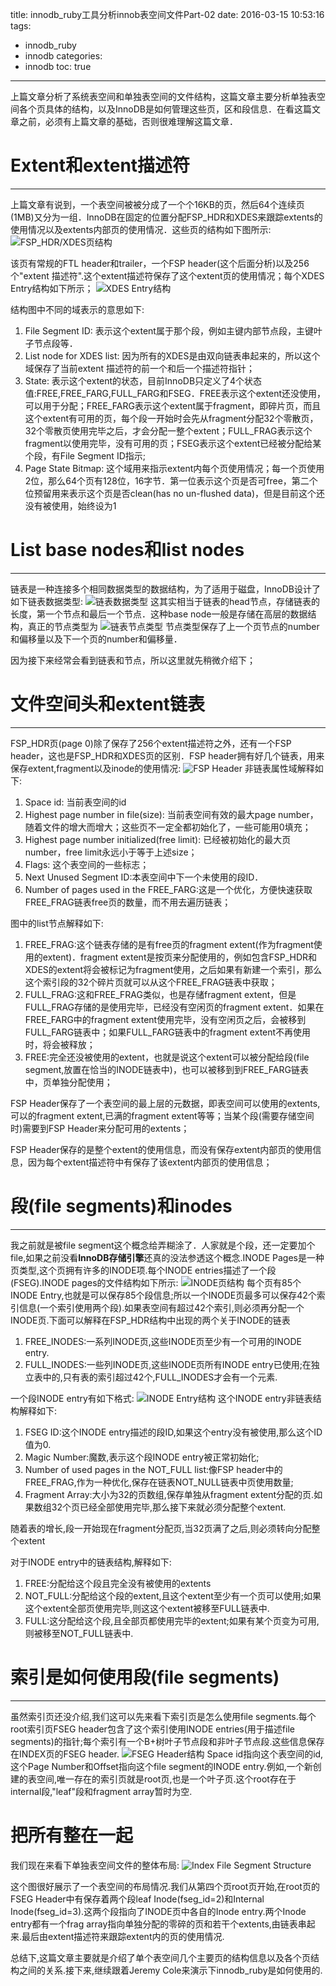 title: innodb_ruby工具分析innob表空间文件Part-02
date: 2016-03-15 10:53:16
tags:
- innodb_ruby
- innodb
categories:
- innodb
toc: true

---

上篇文章分析了系统表空间和单独表空间的文件结构，这篇文章主要分析单独表空间各个页具体的结构，以及InnoDB是如何管理这些页，区和段信息．在看这篇文章之前，必须有上篇文章的基础，否则很难理解这篇文章．

# Extent和extent描述符

----

上篇文章有说到，一个表空间被被分成了一个个16KB的页，然后64个连续页(1MB)又分为一组．InnoDB在固定的位置分配FSP_HDR和XDES来跟踪extents的使用情况以及extents内部页的使用情况．这些页的结构如下图所示:
![FSP_HDR/XDES页结构](http://7xjnip.com1.z0.glb.clouddn.com/ldw-FSP_HDR%20Page%20Overview.png "")

该页有常规的FTL header和trailer，一个FSP header(这个后面分析)以及256个"extent 描述符".这个extent描述符保存了这个extent页的使用情况；每个XDES Entry结构如下所示；
![XDES Entry结构](http://7xjnip.com1.z0.glb.clouddn.com/ldw-XDES%20Entry.png "")

结构图中不同的域表示的意思如下:
1. File Segment ID: 表示这个extent属于那个段，例如主键内部节点段，主键叶子节点段等．
2. List node for XDES list: 因为所有的XDES是由双向链表串起来的，所以这个域保存了当前extent 描述符的前一个和后一个描述符指针；
3. State: 表示这个extent的状态，目前InnoDB只定义了4个状态值:FREE,FREE_FARG,FULL_FARG和FSEG．FREE表示这个extent还没使用，可以用于分配；FREE_FARG表示这个extent属于fragment，即碎片页，而且这个extent有可用的页，每个段一开始时会先从fragment分配32个零散页，32个零散页使用完毕之后，才会分配一整个extent；FULL_FRAG表示这个fragment以使用完毕，没有可用的页；FSEG表示这个extent已经被分配给某个段，有File Segment ID指示;
4. Page State Bitmap: 这个域用来指示extent内每个页使用情况；每一个页使用2位，那么64个页有128位，16字节．第一位表示这个页是否可free，第二个位预留用来表示这个页是否clean(has no un-flushed data)，但是目前这个还没有被使用，始终设为1

# List base nodes和list nodes

----

链表是一种连接多个相同数据类型的数据结构，为了适用于磁盘，InnoDB设计了如下链表数据类型:
![链表数据类型](http://7xjnip.com1.z0.glb.clouddn.com/ldw-List%20Base%20Nodes.png "")
这其实相当于链表的head节点，存储链表的长度，第一个节点和最后一个节点．这种base node一般是存储在高层的数据结构，真正的节点类型为
![链表节点类型](http://7xjnip.com1.z0.glb.clouddn.com/ldw-List%20Nodes.png "")
节点类型保存了上一个页节点的number和偏移量以及下一个页的number和偏移量．

因为接下来经常会看到链表和节点，所以这里就先稍微介绍下；

# 文件空间头和extent链表

----

FSP\_HDR页(page 0)除了保存了256个extent描述符之外，还有一个FSP header，这也是FSP_HDR和XDES页的区别．FSP header拥有好几个链表，用来保存extent,fragment以及inode的使用情况:
![FSP Header](http://7xjnip.com1.z0.glb.clouddn.com/ldw-FSP%20Header.png "")
非链表属性域解释如下:
1. Space id: 当前表空间的id
2. Highest page number in file(size): 当前表空间有效的最大page number，随着文件的增大而增大；这些页不一定全都初始化了，一些可能用0填充；
3. Highest page number initialized(free limit): 已经被初始化的最大页number，free limit永远小于等于上述size；
4. Flags: 这个表空间的一些标志；
5. Next Unused Segment ID:本表空间中下一个未使用的段ID．
5. Number of pages used in the FREE_FARG:这是一个优化，方便快速获取FREE_FRAG链表free页的数量，而不用去遍历链表；

图中的list节点解释如下:
1. FREE\_FRAG:这个链表存储的是有free页的fragment extent(作为fragment使用的extent)．fragment extent是按页来分配使用的，例如包含FSP\_HDR和XDES的extent将会被标记为fragment使用，之后如果有新建一个索引，那么这个索引段的32个碎片页就可以从这个FREE_FRAG链表中获取；
2. FULL_FRAG:这和FREE\_FRAG类似，也是存储fragment extent，但是FULL\_FRAG存储的是使用完毕，已经没有空闲页的fragment extent．如果在FREE\_FARG中的fragment extent使用完毕，没有空闲页之后，会被移到FULL\_FARG链表中；如果FULL\_FARG链表中的fragment extent不再使用时，将会被释放；
3. FREE:完全还没被使用的extent，也就是说这个extent可以被分配给段(file segment,放置在恰当的INODE链表中)，也可以被移到到FREE_FARG链表中，页单独分配使用；

FSP Header保存了一个表空间的最上层的元数据，即表空间可以使用的extents,可以的fragment extent,已满的fragment extent等等；当某个段(需要存储空间时)需要到FSP Header来分配可用的extents；

FSP Header保存的是整个extent的使用信息，而没有保存extent内部页的使用信息，因为每个extent描述符中有保存了该extent内部页的使用信息；

# 段(file segments)和inodes

----

我之前就是被file segment这个概念给弄糊涂了．人家就是个段，还一定要加个file,如果之前没看**InnoDB存储引擎**还真的没法参透这个概念.INODE Pages是一种页类型,这个页拥有许多的INODE项.每个INODE entries描述了一个段(FSEG).INODE pages的文件结构如下所示:
![INODE页结构](http://7xjnip.com1.z0.glb.clouddn.com/ldw-INODE%20Page%20Overview.png "")
每个页有85个INODE Entry,也就是可以保存85个段信息;所以一个INODE页最多可以保存42个索引信息(一个索引使用两个段).如果表空间有超过42个索引,则必须再分配一个INODE页.下面可以解释在FSP_HDR结构中出现的两个关于INODE的链表
1. FREE_INODES:一系列INODE页,这些INODE页至少有一个可用的INODE entry.
2. FULL\_INODES:一些列INODE页,这些INODE页所有INODE entry已使用;在独立表中的,只有表的索引超过42个,FULL_INODES才会有一个元素.

一个段INODE entry有如下格式:
![INODE Entry结构](http://7xjnip.com1.z0.glb.clouddn.com/ldw-INODE%20Entry.png "")
这个INODE entry非链表结构解释如下:
1. FSEG ID:这个INODE entry描述的段ID,如果这个entry没有被使用,那么这个ID值为0.
2. Magic Number:魔数,表示这个段INODE entry被正常初始化;
3. Number of used pages in the NOT\_FULL list:像FSP header中的FREE\_FRAG,作为一种优化,保存在链表NOT_NULL链表中页使用数量;
4. Fragment Array:大小为32的页数组,保存单独从fragment extent分配的页.如果数组32个页已经全部使用完毕,那么接下来就必须分配整个extent.

随着表的增长,段一开始现在fragment分配页,当32页满了之后,则必须转向分配整个extent

对于INODE entry中的链表结构,解释如下:

1. FREE:分配给这个段且完全没有被使用的extents
2. NOT\_FULL:分配给这个段的extent,且这个extent至少有一个页可以使用;如果这个extent全部页使用完毕,则这这个extent被移至FULL链表中.
3. FULL:这分配给这个段,且全部页都使用完毕的extent;如果有某个页变为可用,则被移至NOT_FULL链表中.

# 索引是如何使用段(file segments)

-----

虽然索引页还没介绍,我们这可以先来看下索引页是怎么使用file segments.每个root索引页FSEG header包含了这个索引使用INODE entries(用于描述file segments)的指针;每个索引有一个B+树叶子节点段和非叶子节点段.这些信息保存在INDEX页的FSEG header.
![FSEG Header结构](http://7xjnip.com1.z0.glb.clouddn.com/ldw-FSEG%20Header.png "")
Space id指向这个表空间的id,这个Page Number和Offset指向这个file segment的INODE entry.例如,一个新创建的表空间,唯一存在的索引页就是root页,也是一个叶子页.这个root存在于internal段,"leaf"段和fragment array暂时为空.

# 把所有整在一起

我们现在来看下单独表空间文件的整体布局:
![Index File Segment Structure](http://7xjnip.com1.z0.glb.clouddn.com/ldw-Index%20File%20Segment%20Structure.png "")

这个图很好展示了一个表空间的布局情况.我们从第四个页root页开始,在root页的FSEG Header中有保存着两个段leaf Inode(fseg\_id=2)和Internal Inode(fseg_id=3).这两个段指向了INODE页中各自的Inode entry.两个Inode entry都有一个frag array指向单独分配的零碎的页和若干个extents,由链表串起来.最后由extent描述符来跟踪extent内的页的使用情况.

总结下,这篇文章主要就是介绍了单个表空间几个主要页的结构信息以及各个页结构之间的关系.接下来,继续跟着Jeremy Cole来演示下innodb_ruby是如何使用的.





















































